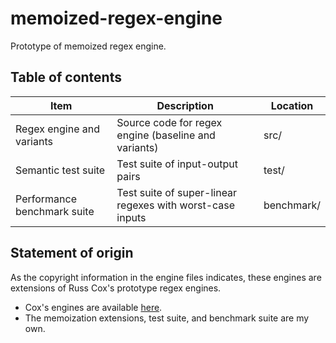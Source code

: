 # memoized-regex-engine

Prototype of memoized regex engine.

## Table of contents

| Item | Description | Location |
|------|-------------|----------|
| Regex engine and variants   | Source code for regex engine (baseline and variants)      | src/ |
| Semantic test suite         | Test suite of input-output pairs                          | test/ |
| Performance benchmark suite | Test suite of super-linear regexes with worst-case inputs | benchmark/ |

## Statement of origin

As the copyright information in the engine files indicates, these engines are extensions of Russ Cox's prototype regex engines.
- Cox's engines are available [here](https://swtch.com/~rsc/regexp/).
- The memoization extensions, test suite, and benchmark suite are my own.